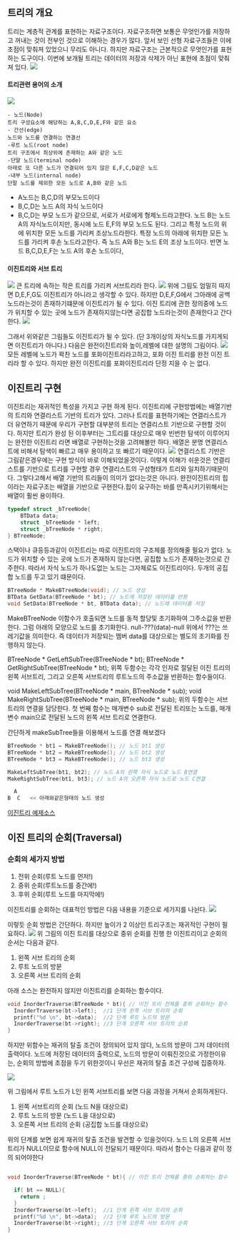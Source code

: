 ## 트리의 개요
트리는 계층적 관계를 표현하는 자료구조이다. 자료구조하면 보통은 무엇인가를 저장하고 꺼내는 것이 전부인 것으로 이해하는 경우가 많다. 앞서 보인 선형 자료구조들은 이에 초점이 맞춰져 있었으니 무리도 아니다. 하지만 자료구조는 근본적으로 무엇인가를 표현하는 도구이다. 이번에 보개될 트리는 데이터의 저장과 삭제가 아닌 표현에 초점이 맞춰져 있다.
![](https://i.imgur.com/PaO7dcR.png)

#### 트리관련 용어의 소개
![](https://i.imgur.com/UOrxWEE.png)

```
- 노드(Node)
트리 구성요소에 해당하는 A,B,C,D,E,F와 같은 요소
- 간선(edge)
노드와 노드를 연결하는 연결선
-루트 노드(root node)
트리 구조에서 최상위에 존재하는 A와 같은 노드
-단말 노드(terminal node)
아래로 또 다른 노드가 연결되어 있지 않은 E,F,C,D같은 노드
-내부 노드(internal node)
단말 노드를 제외한 모든 노드로 A,B와 같은 노드
````
* A노드는 B,C,D의 부모노드이다
* B,C,D는 노드 A의 자식 노드이다
* B,C,D는 부모 노드가 같으므로, 서로가 서로에게 형제노드라고한다.
노드 B는 노드 A의 자식노드이지만, 동시에 노드 E,F의 부모 노드도 된다. 그리고 특정 노드의 위에 위치한 모든 노드를 가리켜 조상노드라한다. 특정 노드의 아래에 위치한 모든 노드를 가리켜 후손 노드라고한다. 즉 노드 A와 B는 노드 E의 조상 노드이다. 반면 노드 B,C,D,E,F는 노드 A의 후손 노드이다,

#### 이진트리와 서브 트리
![](https://i.imgur.com/rgzWglz.png)
큰 트리에 속하는 작은 트리를 가리켜 서브트리라 한다.
![](https://i.imgur.com/zhHqpoN.png)
위에 그림도 엄밀히 따지면 D,E,F,G도 이진트리가 아니라고 생각할 수 있다. 하지만 D,E,F,G에서 그아래에 공백노드라는것이 존재하기떄문에 이진트리가 될 수 있다. 이진 트리에 관한 정의중에 노드가 위치할 수 있는 곳에 노드가 존재하지않는다면 공집합 노드라는것이 존재한다고 간다한다.
![](https://i.imgur.com/G0y27uv.png)

그래서 위와같은 그림들도 이진트리가 될 수 있다. (단 3개이상의 자식노드를 가지게되면 이진트리가 아니다.)
다음은 완전이진트리와 높이,레벨에 대한 설명의 그림이다.
![](https://i.imgur.com/hR7q0HI.png)
모든 레벨에 노드가 꽉찬 노드를 포화이진트리라고하고, 포화 이진 트리를 완전 이진 트리라 할 수 있다. 하지만 완전 이진트리를 포화이진트리라 단정 지을 수 는 없다.


## 이진트리 구현
이진트리는 재귀적인 특성을 가지고 구현 하게 된다. 이진트리에 구현방법에는 배열기반의 트리와 연결리스트 기반의 트리가 있다. 그러나 트리를 표현하기에는 연결리스트가 더 유연하기 때문에 우리가 구현할 대부분의 트리는 연결리스트 기반으로 구현할 것이다. 하지만 트리가 완성 된 이후부터는 그트리를 대상으로 매우 빈번한 탐색이 이루어지는 완전한 이진트리 라면 배열로 구현하는것을 고려해볼만 하다. 배열은 분명 연결리스트에 비해서 탐색이 빠르고 매우 용이하고 또 빠르기 때문이다.
![](https://i.imgur.com/BF46jX3.png)
연결리스트 기반은 그림같은경우에는 구현 방식이 바로 이해되었을것이다. 이렇게 이해가 쉬운것은 연결리스트를 기반으로 트리를 구현할 경우 연결리스트의 구성형태가 트리와 일치하기때문이다. 그렇다고해서 배열 기반의 트리들이 의미가 없다는것은 아니다. 완전이진트리의 힙이라는 자료구조는 배열을 기반으로 구현한다.힙이 요구하는 바를 만족시키기위해서는 배열이 훨씬 용이하다.

```c
typedef struct _bTreeNode{
    BTData data;
    struct _bTreeNode * left;
    struct _bTreeNode * right;
} BTreeNode;
```

스택이나 큐등등과같이 이진트리는 따로 이진트리의 구조체를 정의해줄 필요가 없다. 노드가 위치할 수 있는 곳에 노드가 존재하지 않는다면, 공집합 노드가 존재하는것으로 간주한다. 따라서 자식 노드가 하나도없는 노드는 그자체로도 이진트리이다. 두개의 공집합 노드를 두고 있기 떄문이다.

```c
BTreeNode * MakeBTreeNode(void); // 노드 생성
BTData GetData(BTreeNode * bt); // 노드에 저장된 데이터를 반환
void SetData(BTreeNode * bt, BTData data); // 노드에 데이터를 저장
```
MakeBTreeNode 이함수가 호출되면 노드를 동적 할당및 초기화하여 그주소값을 반환한다. 그럼 아래의 모양으로 노드를 초기화한다.
null-???(data)-null
위에서 ???는 쓰레기값을 의미한다. 즉 데이터가 저장되는 멤버 data를 대상으로는 별도의 초기화를 진행하지 않는다.

BTreeNode * GetLeftSubTree(BTreeNode * bt);
BTreeNode * GetRightSubTree(BTreeNode * bt);
위쪽 두함수는 각각 인자로 절달된 이진 트리의 왼쪽 서브트리, 그리고 오른쪽 서브트리의 루트노드의 주소값을 반환하는 함수들이다.

void MakeLeftSubTree(BTreeNode * main, BTreeNode * sub);
void MakeRightSubTree(BTreeNode * main, BTreeNode * sub);
위의 두함수는 서브트리의 연결을 담당한다. 첫 번째 함수는 매개변수 sub로 전달된 트리또는 노드를, 매개변수 main으로 전달된 노드의 왼쪽 서브 트리로 연결한다.

간단하게 makeSubTree들을 이용해서 노드를 연결 해보겠다

```c
BTreeNode * bt1 = MakeBTreeNode(); // 노드 bt1 생성
BTreeNode * bt2 = MakeBTreeNode(); // 노드 bt2 생성
BTreeNode * bt3 = MakeBTreeNode(); // 노드 bt3 생성

MakeLeftSubTree(bt1, bt2); // 노드 A의 왼쪽 자식 노드로 노드 B연결
MakeRightSubTree(bt1, bt3); // 노드 A의 오른쪽 자식 노드로 노드 C연결

  A
B  C   << 아래와같은형태의 노드 생성
```
[이진트리 예제소스](https://github.com/minwan1/Algorithm/tree/master/BinaryTree)

## 이진 트리의 순회(Traversal)
### 순회의 세가지 방법
1. 전위 순회(루트 노드를 먼저!)
2. 중위 순회(루트노드를 중간에!)
3. 후위 순회(루트 노드를 마지막에!)

이진트리를 순회하는 대표적인 방법은 다음 내용을 기준으로 세가지를 나뉜다.
![](https://i.imgur.com/10OLUka.png)

이렇듯 순회 방법은 간단하다. 하지만 높이가 2 이상인 트리구조는 재귀적인 구현이 필요하다.
![](https://i.imgur.com/YB2bDBT.png)
위 그림의 이진 트리를 대상으로 중위 순회를 진행 한 이진트리이고 순회의 순서는 다음과 같다.
1. 왼쪽 서브 트리의 순회
2. 루트 노드의 방문
3. 오른쪽 서브 트리의 순회

아래 소스는 완전하지 않지만 이진트리를 순회하는 함수이다.
```c
void InorderTraverse(BTreeNode * bt){ // 이진 트리 전체를 중위 순회하는 함수
  InorderTraverse(bt->left);  //1 단계 왼쪽 서브 트리의 순회
  printf("%d \n", bt->data);  //2 단계 루트 노드의 방문
  InorderTraverse(bt->right); //3 단계 오른쪽 서브 트리의 순회
}

```
하지만 위함수는 재귀의 탈출 조건이 정의되어 있지 않다, 노드의 방문이 그저 데이터의 출력이다. 노드에 저장된 데이터의 출력으로, 노드의 방문이 이뤄진것으로 가정한이유는, 순회의 방법에 초점을 두기 위한것이니 우선은 재귀의 탈출 조건 구성에 집중하자.

![](https://i.imgur.com/lvqNwy3.png)

위 그림에서 루트 노드가 L인 왼쪽 서브트리를 보면 다음 과정을 거쳐서 순회하게된다.
1. 왼쪽 서브트리의 순회 (노드 N을 대상으로)
2. 루트 노드의 방문 (노드 L을 대상으로)
3. 오른쪽 서브 트리의 순회 (공집합 노드를 대상으로)

위의 단계를 보면 쉽게 재귀의 탈출 조건을 발견할 수 있을것이다. 노드 L의 오른쪽 서브트리가 NULL이므로 함수에 NULL이 전달되기 때문이다. 따라서 함수는 다음과 같이 정의 되어야한다

```c

void InorderTraverse(BTreeNode * bt){ // 이진 트리 전체를 중위 순회하는 함수

  if( bt == NULL){
    return ;
  }
  InorderTraverse(bt->left);  //1 단계 왼쪽 서브 트리의 순회
  printf("%d \n", bt->data);  //2 단계 루트 노드의 방문
  InorderTraverse(bt->right); //3 단계 오른쪽 서브 트리의 순회
}
```
